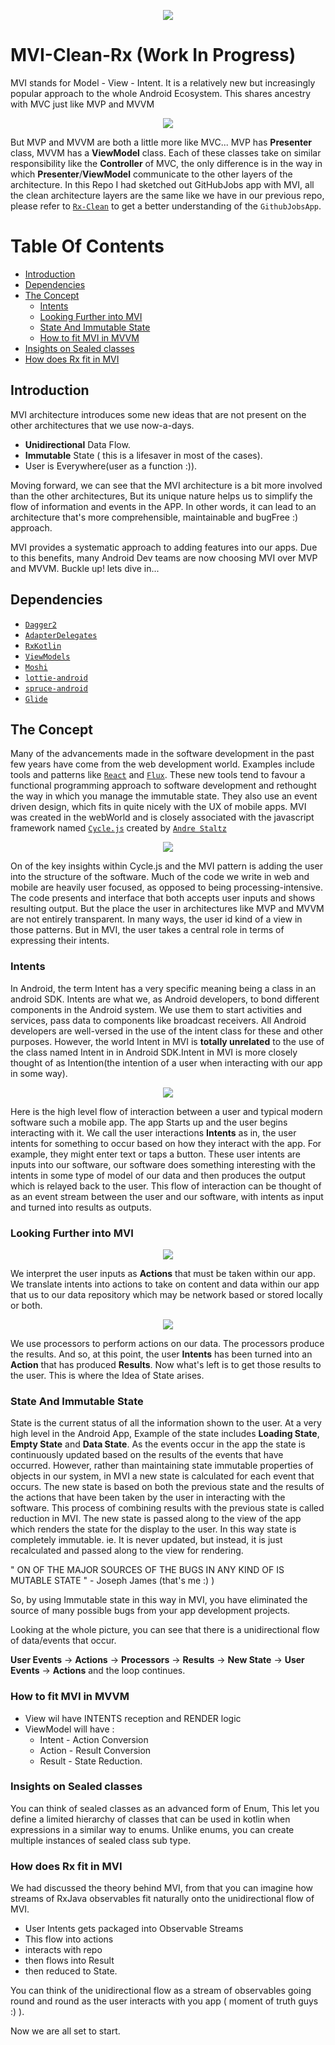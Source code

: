 
<p align="center">
  <img src="https://github.com/iamjosephmj/MVI-Clean-Rx/blob/main/images/mvi-intro.png" />
</p>


# MVI-Clean-Rx (Work In Progress)

MVI stands for Model - View - Intent. It is a relatively new but increasingly popular approach to the whole Android Ecosystem.
This shares ancestry with MVC just like MVP and MVVM


<p align="center">
  <img src="https://github.com/iamjosephmj/MVI-Clean-Rx/blob/main/images/mvi-inh.png" />
</p>

But MVP and MVVM are both a little more like MVC... MVP has <b>Presenter</b> class, MVVM has a <b>ViewModel</b> class. Each of these classes take on similar 
responsibility like the <b>Controller</b> of MVC, the only difference is in the way in which <b>Presenter</b>/<b>ViewModel</b> communicate to 
the other layers of the architecture. In this Repo I had sketched out GitHubJobs app with MVI, all the clean architecture layers are the 
same like we have in our previous repo, please refer to <a href ="https://github.com/iamjosephmj/Rx-Clean">`Rx-Clean`</a> to get a 
better understanding of the `GithubJobsApp`.

# Table Of Contents

* [Introduction](#Introduction)
* [Dependencies](#Dependencies)
* [The Concept](#The-Concept)
    * [Intents](#Intents)
    * [Looking Further into MVI](#Looking-Further-into-MVI)
    * [State And Immutable State](#State-And-Immutable-State)
    * [How to fit MVI in MVVM](#How-to-fit-MVI-in-MVVM)
* [Insights on Sealed classes](#Insights-on-Sealed-classes)  
* [How does Rx fit in MVI](#How-does-Rx-fit-in-MVI)  


## Introduction

MVI architecture introduces some new ideas that are not present on the other architectures that we use now-a-days. 

* <b>Unidirectional</b> Data Flow.
* <b>Immutable</b> State ( this is a lifesaver in most of the cases).
* User is Everywhere(user as a function :)).

Moving forward, we can see that the MVI architecture is a bit more involved than the other architectures, But its unique nature 
helps us to simplify the flow of information and events in the APP. In other words, it can lead to an architecture that's more comprehensible, maintainable 
and bugFree :) approach.

MVI provides a systematic approach to adding features into our apps. Due to this benefits, many Android Dev teams are now choosing MVI over MVP and 
MVVM. Buckle up! lets dive in...

## Dependencies

* <a href="https://dagger.dev/">`Dagger2`</a>
* <a href="https://github.com/sockeqwe/AdapterDelegates">`AdapterDelegates`</a>
* <a href="https://github.com/ReactiveX/RxKotlin">`RxKotlin`</a>
* <a href="https://developer.android.com/topic/libraries/architecture/viewmodel">`ViewModels`</a>
* <a href="https://github.com/square/moshi">`Moshi`</a>
* <a href="https://github.com/airbnb/lottie-android">`lottie-android`</a>
* <a href="https://github.com/willowtreeapps/spruce-android">`spruce-android`</a>
* <a href="https://github.com/bumptech/glide">`Glide`</a>

## The Concept

Many of the advancements made in the software development in the past few years have come from the web development world. 
Examples include tools and patterns like <a href = "https://reactjs.org/">`React`</a> and <a href="https://facebook.github.io/flux/">`Flux`</a>. These 
new tools tend to favour a functional programming approach to software development and rethought the way in which you manage the immutable state. 
They also use an event driven design, which fits in quite nicely with the UX of mobile apps. MVI was created in the webWorld and is closely associated 
with the javascript framework named <a href ="https://cycle.js.org/">`Cycle.js`</a> created by <a href="https://staltz.com/">`Andre Staltz`</a>

<p align="center">
  <img src="https://github.com/iamjosephmj/MVI-Clean-Rx/blob/main/images/user.jpg" />
</p>

On of the key insights within Cycle.js and the MVI pattern is adding the user into the structure of the software. Much of the code we write in 
web and mobile are heavily user focused, as opposed to being processing-intensive. The code presents and interface that both accepts user inputs 
and shows resulting output. But the place the user in architectures like MVP and MVVM are not entirely transparent. In many ways, the user id kind of 
a view in those patterns. But in MVI, the user takes a central role in terms of expressing their intents.   

### Intents

In Android, the term Intent has a very specific meaning being a class in an android SDK. Intents are what we, as Android developers, to bond 
different components in the Android system. We use them to start activities and services, pass data to components like broadcast receivers. All Android developers 
are well-versed in the use of the intent class for these and other purposes. However, the world Intent in MVI is <b>totally unrelated</b> to the use of 
the class named Intent in in Android SDK.Intent in MVI is more closely thought of as Intention(the intention of a user when interacting with our app in some way).

<p align="center">
  <img src="https://github.com/iamjosephmj/MVI-Clean-Rx/blob/main/images/mvi_overview.png" />
</p>

Here is the high level flow of interaction between a user and typical modern software such a mobile app. The app Starts up and the user begins 
interacting with it. We call the user interactions <b>Intents</b> as in, the user intents for something to occur based on how they interact with the app. 
For example, they might enter text or taps a button. These user intents are inputs into our software, our software does something interesting 
with the intents in some type of model of our data and then produces the output which is relayed back to the user. This flow of interaction can 
be thought of as an event stream between the user and our software, with intents as input and turned into results as outputs.

### Looking Further into MVI

<p align="center">
  <img src="https://github.com/iamjosephmj/MVI-Clean-Rx/blob/main/images/further.png" />
</p>

We interpret the user inputs as <b>Actions</b> that must be taken within our app. We translate intents into actions to take on content and 
data within our app that us to our data repository which may be network based or stored locally or both.

<p align="center">
  <img src="https://github.com/iamjosephmj/MVI-Clean-Rx/blob/main/images/processor.png" />
</p>

We use processors to perform actions on our data. The processors produce the results. And so, at this point, the user <b>Intents</b> has been turned into 
an <b>Action</b> that has produced <b>Results</b>. Now what's left is to get those results to the user. This is where the Idea of State arises.

### State And Immutable State

State is the current status of all the information shown to the user. At a very high level in the Android App, Example of the state includes 
<b>Loading State</b>, <b>Empty State</b> and <b>Data State</b>. As the events occur in the app the state is continuously updated based on the 
results of the events that have occurred. However, rather than maintaining state immutable properties of objects in our system, in MVI a new 
state is calculated for each event that occurs. The new state is based on both the previous state and the results of the actions that have been taken by the 
user in interacting with the software. This process of combining results with the previous state is called reduction in MVI. The new state is 
passed along to the view of the app which renders the state for the display to the user. In this way state is completely immutable. ie. It is 
never updated, but instead, it is just recalculated and passed along to the view for rendering.

" ON OF THE MAJOR SOURCES OF THE BUGS IN ANY KIND OF IS MUTABLE STATE " - Joseph James (that's me :) )

So, by using Immutable state in this way in MVI, you have eliminated the source of many possible bugs from your app development projects.

Looking at the whole picture, you can see that there is a unidirectional flow of data/events that occur.

<b>User Events</b> -> <b>Actions</b> -> <b>Processors</b> -> <b>Results</b> -> <b>New State</b> -> <b>User Events</b> -> <b>Actions</b> 
and the loop continues.

### How to fit MVI in MVVM

- View wil have INTENTS reception and RENDER logic
- ViewModel will have :
  * Intent - Action Conversion
  * Action - Result Conversion
  * Result - State Reduction.

### Insights on Sealed classes

You can think of sealed classes as an advanced form of Enum, This let you define a limited hierarchy 
of classes that can be used in kotlin when expressions in a similar way to enums. Unlike enums, you can create 
multiple instances of sealed class sub type. 

### How does Rx fit in MVI

We had discussed the theory behind MVI, from that you can imagine how streams of RxJava observables 
fit naturally onto the unidirectional flow of MVI.

* User Intents gets packaged into Observable Streams
* This flow into actions
* interacts with repo
* then flows into Result
* then reduced to State.

You can think of the unidirectional flow as a stream of observables going round and round as the user 
interacts with you app ( moment of truth guys :) ).

Now we are all set to start.
